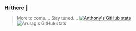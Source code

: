 ### Hi there 👋
> More to come....
> Stay tuned....
> [![Anthony's GitHub stats](https://github-readme-stats.vercel.app/api?username=ChitownCoder)](https://github.com/ChitownCoder/github-readme-stats)
>![Anurag's GitHub stats](https://github-readme-stats.vercel.app/api?username=ChitownCoder&theme=dark)


<!--
**ChitownCoder/ChitownCoder** is a ✨ _special_ ✨ repository because its `README.md` (this file) appears on your GitHub profile.

Here are some ideas to get you started:

- 🔭 I’m currently working on ...
- 🌱 I’m currently learning ...
- 👯 I’m looking to collaborate on ...
- 🤔 I’m looking for help with ...
- 💬 Ask me about ...
- 📫 How to reach me: ...
- 😄 Pronouns: ...
- ⚡ Fun fact: ...
-->
